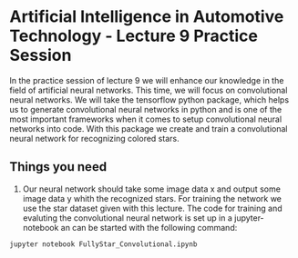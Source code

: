 # Artificial Intelligence in Automotive Technology - Lecture 9 Practice Session

In the practice session of lecture 9 we will enhance our knowledge in the field of artificial neural networks. This time, we will focus on convolutional neural networks. We will take the tensorflow python package, which helps us to generate convolutional neural networks in python and is one of the most important frameworks when it comes to setup convolutional neural networks into code. With this package we create and train a convolutional neural network for recognizing colored stars.


## Things you need


1. Our neural network should take some image data x and output some image data y whith the recognized stars. For training the network we use the star dataset given with this lecture. The code for training and evaluting the convolutional neural network is set up in a jupyter-notebook an can be started with the following command:

```
jupyter notebook FullyStar_Convolutional.ipynb
```
